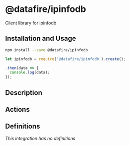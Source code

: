 # @datafire/ipinfodb

Client library for ipinfodb

## Installation and Usage
```bash
npm install --save @datafire/ipinfodb
```
```js
let ipinfodb = require('@datafire/ipinfodb').create();

.then(data => {
  console.log(data);
});
```

## Description



## Actions



## Definitions

*This integration has no definitions*
